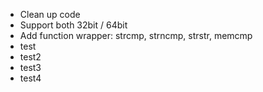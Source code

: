- Clean up code
- Support both 32bit / 64bit
- Add function wrapper: strcmp, strncmp, strstr, memcmp
- test
- test2
- test3
- test4
